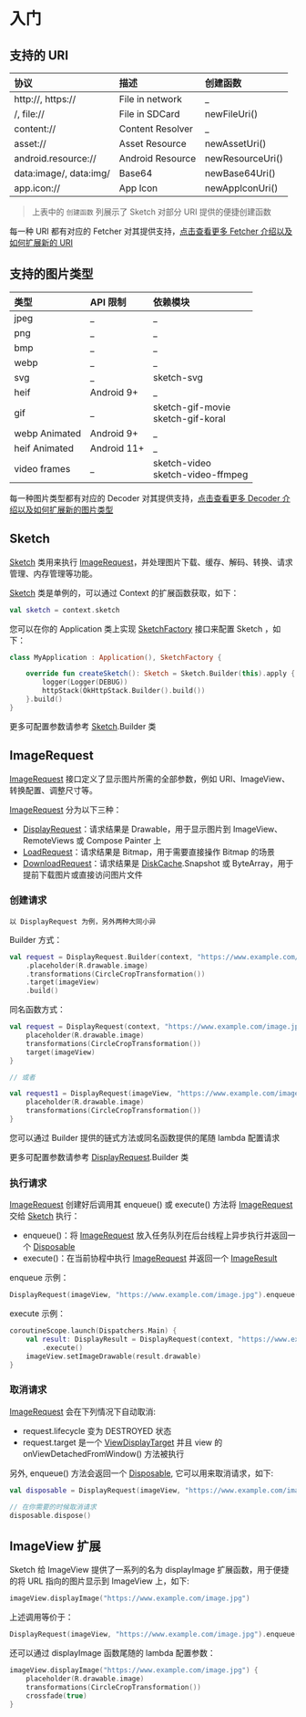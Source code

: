# 入门

## 支持的 URI

|协议|描述|创建函数|
|:---|:---|:---|
|http://, https:// |File in network|_|
|/, file:// |File in SDCard|newFileUri()|
|content://|Content Resolver|_|
|asset:// |Asset Resource|newAssetUri()|
|android.resource:// |Android Resource|newResourceUri()|
|data:image/, data:img/ |Base64|newBase64Uri()|
|app.icon:// |App Icon|newAppIconUri()|

> 上表中的 `创建函数` 列展示了 Sketch 对部分 URI 提供的便捷创建函数

每一种 URI 都有对应的 Fetcher 对其提供支持，[点击查看更多 Fetcher 介绍以及如何扩展新的 URI][fetcher]

## 支持的图片类型

|类型|API 限制|依赖模块|
|:---|:---|:---|
|jpeg|_|_|
|png|_|_|
|bmp|_|_|
|webp|_|_|
|svg|_|sketch-svg|
|heif|Android 9+|_|
|gif|_|sketch-gif-movie<br>sketch-gif-koral|
|webp Animated|Android 9+|_|
|heif Animated|Android 11+|_|
|video frames|_|sketch-video<br>sketch-video-ffmpeg|

每一种图片类型都有对应的 Decoder 对其提供支持，[点击查看更多 Decoder 介绍以及如何扩展新的图片类型][decoder]

## Sketch

[Sketch] 类用来执行 [ImageRequest]，并处理图片下载、缓存、解码、转换、请求管理、内存管理等功能。

[Sketch] 类是单例的，可以通过 Context 的扩展函数获取，如下：

```kotlin
val sketch = context.sketch
```

您可以在你的 Application 类上实现 [SketchFactory] 接口来配置 Sketch ，如下：

```kotlin
class MyApplication : Application(), SketchFactory {

    override fun createSketch(): Sketch = Sketch.Builder(this).apply {
        logger(Logger(DEBUG))
        httpStack(OkHttpStack.Builder().build())
    }.build()
}
```

更多可配置参数请参考 [Sketch].Builder 类

## ImageRequest

[ImageRequest] 接口定义了显示图片所需的全部参数，例如 URI、ImageView、转换配置、调整尺寸等。

[ImageRequest] 分为以下三种：

* [DisplayRequest]：请求结果是 Drawable，用于显示图片到 ImageView、RemoteViews 或 Compose Painter 上
* [LoadRequest]：请求结果是 Bitmap，用于需要直接操作 Bitmap 的场景
* [DownloadRequest]：请求结果是 [DiskCache].Snapshot 或 ByteArray，用于提前下载图片或直接访问图片文件

### 创建请求

`以 DisplayRequest 为例，另外两种大同小异`

Builder 方式：

```kotlin
val request = DisplayRequest.Builder(context, "https://www.example.com/image.jpg")
    .placeholder(R.drawable.image)
    .transformations(CircleCropTransformation())
    .target(imageView)
    .build()
```

同名函数方式：

```kotlin
val request = DisplayRequest(context, "https://www.example.com/image.jpg") {
    placeholder(R.drawable.image)
    transformations(CircleCropTransformation())
    target(imageView)
}

// 或者

val request1 = DisplayRequest(imageView, "https://www.example.com/image.jpg") {
    placeholder(R.drawable.image)
    transformations(CircleCropTransformation())
}
```

您可以通过 Builder 提供的链式方法或同名函数提供的尾随 lambda 配置请求

更多可配置参数请参考 [DisplayRequest].Builder 类

### 执行请求

[ImageRequest] 创建好后调用其 enqueue() 或 execute() 方法将 [ImageRequest] 交给 [Sketch] 执行：

* enqueue()：将 [ImageRequest] 放入任务队列在后台线程上异步执行并返回一个 [Disposable]
* execute()：在当前协程中执行 [ImageRequest] 并返回一个 [ImageResult]

enqueue 示例：

```kotlin
DisplayRequest(imageView, "https://www.example.com/image.jpg").enqueue()
```

execute 示例：

```kotlin
coroutineScope.launch(Dispatchers.Main) {
    val result: DisplayResult = DisplayRequest(context, "https://www.example.com/image.jpg")
        .execute()
    imageView.setImageDrawable(result.drawable)
}
```

### 取消请求

[ImageRequest] 会在下列情况下自动取消:

* request.lifecycle 变为 DESTROYED 状态
* request.target 是一个 [ViewDisplayTarget] 并且 view 的 onViewDetachedFromWindow() 方法被执行

另外, enqueue() 方法会返回一个 [Disposable], 它可以用来取消请求，如下:

```kotlin
val disposable = DisplayRequest(imageView, "https://www.example.com/image.jpg").enqueue()

// 在你需要的时候取消请求
disposable.dispose()
```

## ImageView 扩展

Sketch 给 ImageView 提供了一系列的名为 displayImage 扩展函数，用于便捷的将 URL 指向的图片显示到 ImageView 上，如下:

```kotlin
imageView.displayImage("https://www.example.com/image.jpg")
```

上述调用等价于：

```kotlin
DisplayRequest(imageView, "https://www.example.com/image.jpg").enqueue()
```

还可以通过 displayImage 函数尾随的 lambda 配置参数：

```kotlin
imageView.displayImage("https://www.example.com/image.jpg") {
    placeholder(R.drawable.image)
    transformations(CircleCropTransformation())
    crossfade(true)
}
```

[comment]: <> (wiki)

[fetcher]: fetcher.md

[decoder]: decoder.md


[comment]: <> (class)

[Sketch]: ../../sketch/src/main/java/com/github/panpf/sketch/Sketch.kt

[SketchFactory]: ../../sketch/src/main/java/com/github/panpf/sketch/SketchFactory.kt

[ImageRequest]: ../../sketch/src/main/java/com/github/panpf/sketch/request/ImageRequest.kt

[ImageResult]: ../../sketch/src/main/java/com/github/panpf/sketch/request/ImageResult.kt

[Disposable]: ../../sketch/src/main/java/com/github/panpf/sketch/request/Disposable.kt

[DisplayRequest]: ../../sketch/src/main/java/com/github/panpf/sketch/request/DisplayRequest.kt

[LoadRequest]: ../../sketch/src/main/java/com/github/panpf/sketch/request/LoadRequest.kt

[DownloadRequest]: ../../sketch/src/main/java/com/github/panpf/sketch/request/DownloadRequest.kt

[ViewDisplayTarget]: ../../sketch/src/main/java/com/github/panpf/sketch/target/ViewDisplayTarget.kt

[DiskCache]: ../../sketch/src/main/java/com/github/panpf/sketch/cache/DiskCache.kt
